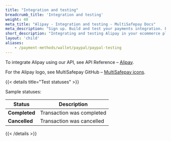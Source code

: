 ```yaml
---
title: "Integration and testing"
breadcrumb_title: 'Integration and testing'
weight: 40
meta_title: "Alipay - Integration and testing - MultiSafepay Docs"
meta_description: "Sign up. Build and test your payments integration. Explore our products and services. Use our API Reference, SDKs, and wrappers. Get support."
short_description: "Integrating and testing Alipay in your ecommerce platform"
layout: 'child'
aliases:
    - /payment-methods/wallet/paypal/paypal-testing
---
```


To integrate Alipay using our API, see API Reference – [Alipay](/api/#alipay).

For the Alipay logo, see MultiSafepay GitHub – [MultiSafepay icons](https://github.com/MultiSafepay/MultiSafepay-icons).

{{< details title="Test statuses" >}}

Sample statuses:

 Status    | Description              |
| --------- | ------------------------ |
| **Completed** | Transaction was completed |
| **Cancelled** | Transaction was cancelled |

{{< /details >}}
